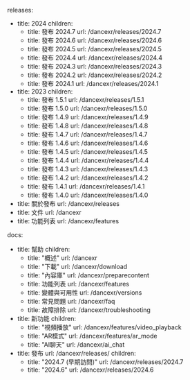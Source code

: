 releases:
  - title: 2024
    children:
    - title: 發布 2024.7
      url: /dancexr/releases/2024.7
    - title: 發布 2024.6
      url: /dancexr/releases/2024.6
    - title: 發布 2024.5
      url: /dancexr/releases/2024.5
    - title: 發布 2024.4
      url: /dancexr/releases/2024.4
    - title: 發布 2024.3
      url: /dancexr/releases/2024.3
    - title: 發布 2024.2
      url: /dancexr/releases/2024.2
    - title: 發布 2024.1
      url: /dancexr/releases/2024.1
  - title: 2023
    children:
    - title: 發布 1.5.1
      url: /dancexr/releases/1.5.1
    - title: 發布 1.5.0
      url: /dancexr/releases/1.5.0
    - title: 發布 1.4.9
      url: /dancexr/releases/1.4.9
    - title: 發布 1.4.8
      url: /dancexr/releases/1.4.8
    - title: 發布 1.4.7
      url: /dancexr/releases/1.4.7
    - title: 發布 1.4.6
      url: /dancexr/releases/1.4.6
    - title: 發布 1.4.5
      url: /dancexr/releases/1.4.5
    - title: 發布 1.4.4
      url: /dancexr/releases/1.4.4
    - title: 發布 1.4.3
      url: /dancexr/releases/1.4.3
    - title: 發布 1.4.2
      url: /dancexr/releases/1.4.2
    - title: 發布 1.4.1
      url: /dancexr/releases/1.4.1
    - title: 發布 1.4.0
      url: /dancexr/releases/1.4.0
  - title: 關於發布
    url: /dancexr/releases
  - title: 文件
    url: /dancexr
  - title: 功能列表
    url: /dancexr/features

docs:
  - title: 幫助
    children:
      - title: "概述"
        url: /dancexr
      - title: "下載"
        url: /dancexr/download
      - title: "內容庫"
        url: /dancexr/preparecontent
      - title: 功能列表
        url: /dancexr/features
      - title: 變體與可用性
        url: /dancexr/versions
      - title: 常見問題
        url: /dancexr/faq
      - title: 故障排除
        url: /dancexr/troubleshooting
  - title: 新功能
    children:
      - title: "視頻播放"
        url: /dancexr/features/video_playback
      - title: "AR模式"
        url: /dancexr/features/ar_mode
      - title: "AI聊天"
        url: /dancexr/ai_chat
  - title: 發布
    url: /dancexr/releases/
    children:
    - title: "2024.7 (早期訪問)"
      url: /dancexr/releases/2024.7
    - title: "2024.6"
      url: /dancexr/releases/2024.6